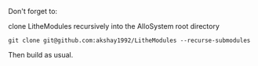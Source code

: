 Don't forget to:

clone LitheModules recursively into the AlloSystem root directory

    git clone git@github.com:akshay1992/LitheModules --recurse-submodules

Then build as usual.


